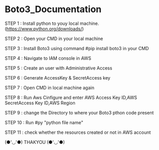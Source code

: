 # Boto3_Documentation
STEP 1 : Install python to youy local machine. (https://www.python.org/downloads/)

STEP 2 : Open your CMD in your local machine 

STEP 3 : Install Boto3 using command #pip install boto3 in your CMD

STEP 4 : Navigate to IAM console in AWS 

STEP 5 : Create an user with Administrative Access 

STEP 6 : Generate AccessKey & SecretAccess key

STEP 7 : Open CMD in local machine again

STEP 8 : Run Aws Cinfigure and enter AWS Access Key ID,AWS SecretAccess Key ID,AWS Region

STEP 9 : change the Directory to where your Boto3 pthon code present

STEP 10 : Run #py "python file name"

STEP 11 : check whether the resources created or not in AWS account

(●'◡'●) THAKYOU  (●'◡'●) 
